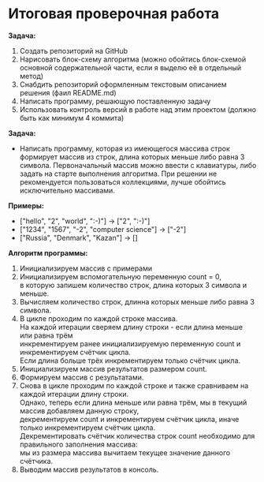 # Итоговая проверочная работа

**Задача:**  

1. Создать репозиторий на GitHub  
2. Нарисовать блок-схему алгоритма (можно обойтись блок-схемой основной содержательной части, если я выделю её в отдельный метод)  
3. Снабдить репозиторий оформленным текстовым описанием решения (фаил README.md)  
4. Написать программу, решающую поставленную задачу  
5. Использовать контроль версий в работе над этим проектом (должно быть как минимум 4 коммита)  

**Задача:**  

* Написать программу, которая из имеющегося массива строк формирует массив из строк, длина которых меньше либо равна 3 символа. Первоначальный массив можно ввести с клавиатуры, либо задать на старте выполнения алгоритма. При решении не рекомендуется пользоваться коллекциями, лучше обойтись исключительно массивами.  

**Примеры:**  

* ["hello", "2", "world", ":-)"] -> ["2", ":-)"]  
* ["1234", "1567", "-2", "computer science"] -> ["-2"]  
* ["Russia", "Denmark", "Kazan"] -> []  

**Алгоритм программы:**

1. Инициализируем массив с примерами  
2. Инициализируем вспомогательную переменную count = 0,  
в которую запишем количество строк, длина которых 3 символа и меньше.  
3. Вычисляем количество строк, длинна которых меньше либо равна 3 символа.  
4. В цикле проходим по каждой строке массива.  
На каждой итерации сверяем длину строки - если длина меньше или равна трём  
инкрементируем ранее инициализируемую переменную count и инкрементируем счётчик цикла.  
Если длина больше трёх инкрементируем только счётчик цикла.  
5. Инициализируем массив результатов размером count.  
6. Формируем массив с результатами.  
7. Снова в цикле проходим по каждой строке и также сравниваем на каждой итерации длину строки.  
Однако, теперь если длина меньше или равна трём, мы в текущий массив добавляем данную строку,  
декрементируем count и инкрементируем счётчик цикла, иначе только инкрементируем счётчик цикла.  
Декрементировать счётчик количества строк count необходимо для правильного заполнения массива:  
мы из размера массива вычитаем текущее значение данного счётчика.  
8. Выводим массив результатов в консоль.  
